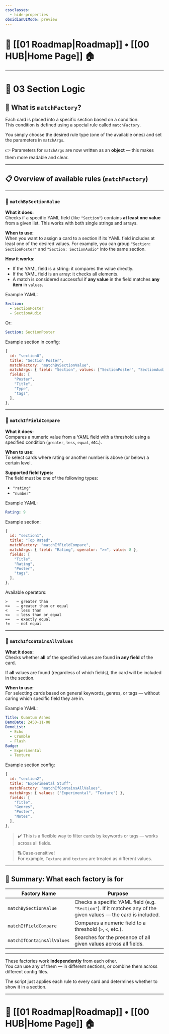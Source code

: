 ```yaml
---
cssclasses:
  - hide-properties
obsidianUIMode: preview
---
```

# 🧭 [[01 Roadmap|Roadmap]] • [[00 HUB|Home Page]] 🏠
---
# 🚀 **03 Section Logic**

## 🧠 What is `matchFactory`?

Each card is placed into a specific section based on a condition.  
This condition is defined using a special rule called `matchFactory`.

You simply choose the desired rule type (one of the available ones) and set the parameters in `matchArgs`.

👉 Parameters for `matchArgs` are now written as an **object** — this makes them more readable and clear.

---
## 📋 Overview of available rules (`matchFactory`)
---
### 🔹 `matchBySectionValue`

**What it does:**  
Checks if a specific YAML field (like `"Section"`) contains **at least one value** from a given list. This works with both single strings and arrays.

**When to use:**  
When you want to assign a card to a section if its YAML field includes at least one of the desired values. For example, you can group `"Section: SectionPoster"` and `"Section: SectionAudio"` into the same section.

**How it works:**

- If the YAML field is a string: it compares the value directly.
- If the YAML field is an array: it checks all elements.
- A match is considered successful if **any value** in the field matches **any item** in `values`.

Example YAML:

```yaml
Section:
  - SectionPoster
  - SectionAudio
```

Or:

```yaml
Section: SectionPoster
```

Example section in config:

```js
{
  id: "section0",
  title: "Section Poster",
  matchFactory: "matchBySectionValue",
  matchArgs: { field: "Section", values: ["SectionPoster", "SectionAudio"] },
  fields: [
    "Poster",
    "Title",
    "Type",
    "tags",
  ],
},
```

---
### 🔹 `matchIfFieldCompare`

**What it does:**  
Compares a numeric value from a YAML field with a threshold using a specified condition (`greater`, `less`, `equal`, etc.).

**When to use:**  
To select cards where rating or another number is above (or below) a certain level.

**Supported field types:**  
The field must be one of the following types:

- `"rating"`
- `"number"`

Example YAML:

```yaml
Rating: 9
```

Example section:

```js
{
  id: "section1",
  title: "Top Rated",
  matchFactory: "matchIfFieldCompare",
  matchArgs: { field: "Rating", operator: ">=", value: 8 },
  fields: [
    "Title",
    "Rating",
    "Poster",
    "tags",
  ],
},
```

Available operators:

```text
>    — greater than  
>=   — greater than or equal  
<    — less than  
<=   — less than or equal  
==   — exactly equal  
!=   — not equal  
```

---
### 🔹 `matchIfContainsAllValues`

**What it does:**  
Checks whether **all** of the specified values are found **in any field** of the card.

If **all** values are found (regardless of which fields), the card will be included in the section.

**When to use:**  
For selecting cards based on general keywords, genres, or tags — without caring which specific field they are in.

Example YAML:

```yaml
Title: Quantum Ashes
DemoDate: 2450-11-08
DemoList:
  - Echo
  - Crumble
  - Flash
Badge:
  - Experimental
  - Texture
```

Example section config:

```js
{
  id: "section2",
  title: "Experimental Stuff",
  matchFactory: "matchIfContainsAllValues",
  matchArgs: { values: ["Experimental", "Texture"] },
  fields: [
    "Title",
    "Genres",
    "Poster",
    "Notes",
  ],
},
```

> ✔️ This is a flexible way to filter cards by keywords or tags — works across all fields.

> 🔠 Case-sensitive!  
> For example, `Texture` and `texture` are treated as different values.

---
## 🧾 Summary: What each factory is for

| Factory Name               | Purpose                                                                                                        |
| -------------------------- | -------------------------------------------------------------------------------------------------------------- |
| `matchBySectionValue`      | Checks a specific YAML field (e.g. `"Section"`). If it matches any of the given values — the card is included. |
| `matchIfFieldCompare`      | Compares a numeric field to a threshold (`>`, `<`, etc.).                                                      |
| `matchIfContainsAllValues` | Searches for the presence of all given values across all fields.                                               |

---
These factories work **independently** from each other.  
You can use any of them — in different sections, or combine them across different config files.

The script just applies each rule to every card and determines whether to show it in a section.

---
# 🧭 [[01 Roadmap|Roadmap]] • [[00 HUB|Home Page]] 🏠